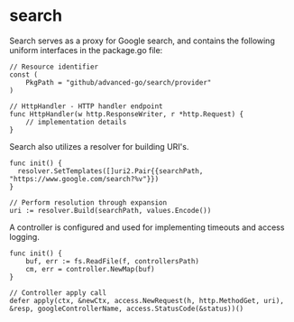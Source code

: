 # search

Search serves as a proxy for Google search, and contains the following uniform interfaces in the package.go file:
~~~
// Resource identifier
const (
    PkgPath = "github/advanced-go/search/provider"
)

// HttpHandler - HTTP handler endpoint
func HttpHandler(w http.ResponseWriter, r *http.Request) {
    // implementation details	
}
~~~

Search also utilizes a resolver for building URI's.

~~~
func init() {
  resolver.SetTemplates([]uri2.Pair{{searchPath, "https://www.google.com/search?%v"}})
}

// Perform resolution through expansion
uri := resolver.Build(searchPath, values.Encode())

~~~

A controller is configured and used for implementing timeouts and access logging. 
~~~
func init() {
	buf, err := fs.ReadFile(f, controllersPath)
	cm, err = controller.NewMap(buf)
}

// Controller apply call 
defer apply(ctx, &newCtx, access.NewRequest(h, http.MethodGet, uri), &resp, googleControllerName, access.StatusCode(&status))()
~~~


